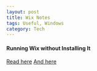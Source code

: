 ```yaml
---
layout: post
title: Wix Notes
tags: Useful, Windows
category: Tech
---
```


#### Running Wix without Installing It ####

[Read here](http://windows-installer-xml-wix-toolset.687559.n2.nabble.com/Using-WiX-without-installing-it-just-copy-td5887904.html)
[And here](http://wixtoolset.org/documentation/manual/v3/msbuild/daily_builds.html)

